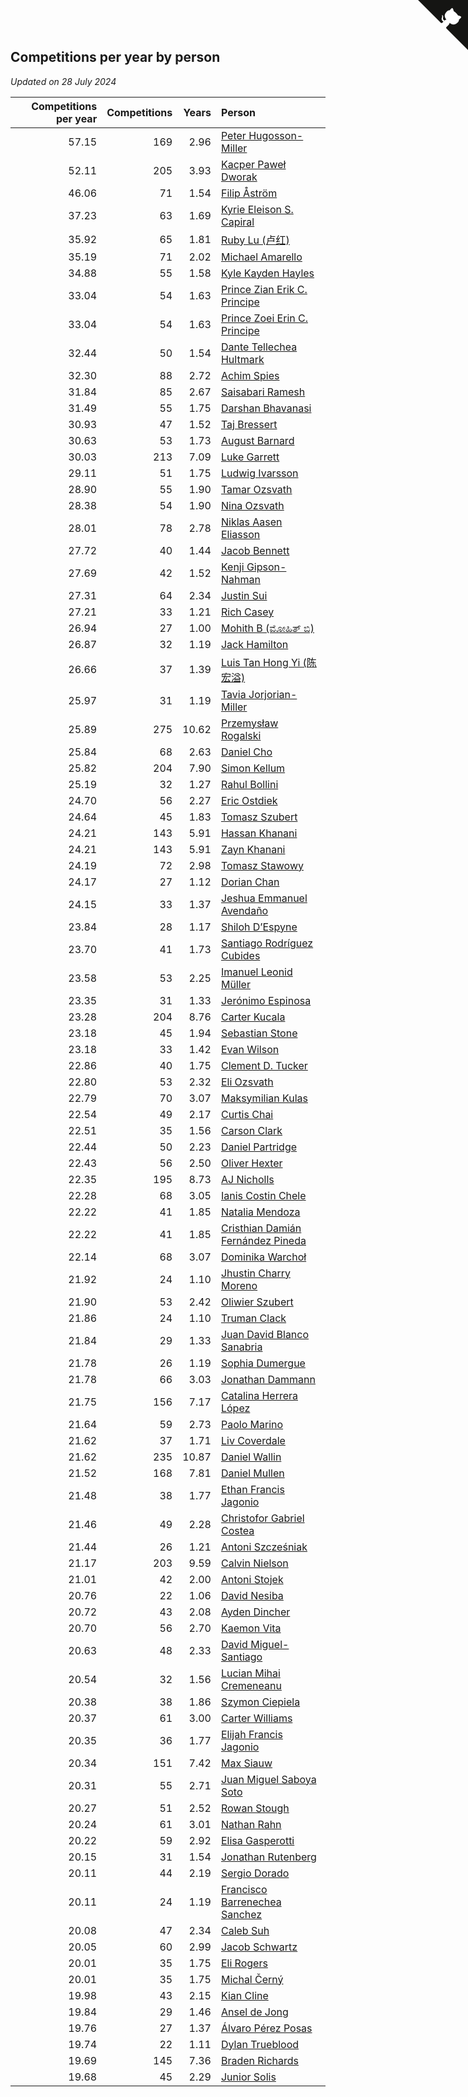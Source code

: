 ## Competitions per year by person

*Updated on 28 July 2024*

| Competitions per year | Competitions | Years | Person |
| ---: | ---: | ---: | :--- |
| 57.15 | 169 | 2.96 | [Peter Hugosson-Miller](https://www.worldcubeassociation.org/persons/2021HUGO01) |
| 52.11 | 205 | 3.93 | [Kacper Paweł Dworak](https://www.worldcubeassociation.org/persons/2020DWOR01) |
| 46.06 | 71 | 1.54 | [Filip Åström](https://www.worldcubeassociation.org/persons/2023ASTR01) |
| 37.23 | 63 | 1.69 | [Kyrie Eleison S. Capiral](https://www.worldcubeassociation.org/persons/2022CAPI02) |
| 35.92 | 65 | 1.81 | [Ruby Lu (卢红)](https://www.worldcubeassociation.org/persons/2022LURU01) |
| 35.19 | 71 | 2.02 | [Michael Amarello](https://www.worldcubeassociation.org/persons/2022AMAR09) |
| 34.88 | 55 | 1.58 | [Kyle Kayden Hayles](https://www.worldcubeassociation.org/persons/2022HAYL02) |
| 33.04 | 54 | 1.63 | [Prince Zian Erik C. Principe](https://www.worldcubeassociation.org/persons/2022PRIN08) |
| 33.04 | 54 | 1.63 | [Prince Zoei Erin C. Principe](https://www.worldcubeassociation.org/persons/2022PRIN09) |
| 32.44 | 50 | 1.54 | [Dante Tellechea Hultmark](https://www.worldcubeassociation.org/persons/2023HULT01) |
| 32.30 | 88 | 2.72 | [Achim Spies](https://www.worldcubeassociation.org/persons/2021SPIE01) |
| 31.84 | 85 | 2.67 | [Saisabari Ramesh](https://www.worldcubeassociation.org/persons/2021RAME01) |
| 31.49 | 55 | 1.75 | [Darshan Bhavanasi](https://www.worldcubeassociation.org/persons/2022BHAV01) |
| 30.93 | 47 | 1.52 | [Taj Bressert](https://www.worldcubeassociation.org/persons/2023BRES01) |
| 30.63 | 53 | 1.73 | [August Barnard](https://www.worldcubeassociation.org/persons/2022BARN21) |
| 30.03 | 213 | 7.09 | [Luke Garrett](https://www.worldcubeassociation.org/persons/2017GARR05) |
| 29.11 | 51 | 1.75 | [Ludwig Ivarsson](https://www.worldcubeassociation.org/persons/2022IVAR01) |
| 28.90 | 55 | 1.90 | [Tamar Ozsvath](https://www.worldcubeassociation.org/persons/2022OZSV04) |
| 28.38 | 54 | 1.90 | [Nina Ozsvath](https://www.worldcubeassociation.org/persons/2022OZSV03) |
| 28.01 | 78 | 2.78 | [Niklas Aasen Eliasson](https://www.worldcubeassociation.org/persons/2021ELIA01) |
| 27.72 | 40 | 1.44 | [Jacob Bennett](https://www.worldcubeassociation.org/persons/2023BENN04) |
| 27.69 | 42 | 1.52 | [Kenji Gipson-Nahman](https://www.worldcubeassociation.org/persons/2023GIPS01) |
| 27.31 | 64 | 2.34 | [Justin Sui](https://www.worldcubeassociation.org/persons/2022SUIJ01) |
| 27.21 | 33 | 1.21 | [Rich Casey](https://www.worldcubeassociation.org/persons/2023CASE06) |
| 26.94 | 27 | 1.00 | [Mohith B (ಮೋಹಿತ್ ಬಿ)](https://www.worldcubeassociation.org/persons/2023BMOH01) |
| 26.87 | 32 | 1.19 | [Jack Hamilton](https://www.worldcubeassociation.org/persons/2023HAMI08) |
| 26.66 | 37 | 1.39 | [Luis Tan Hong Yi (陈宏溢)](https://www.worldcubeassociation.org/persons/2023YILU01) |
| 25.97 | 31 | 1.19 | [Tavia Jorjorian-Miller](https://www.worldcubeassociation.org/persons/2023JORJ01) |
| 25.89 | 275 | 10.62 | [Przemysław Rogalski](https://www.worldcubeassociation.org/persons/2013ROGA02) |
| 25.84 | 68 | 2.63 | [Daniel Cho](https://www.worldcubeassociation.org/persons/2021CHOD01) |
| 25.82 | 204 | 7.90 | [Simon Kellum](https://www.worldcubeassociation.org/persons/2016KELL12) |
| 25.19 | 32 | 1.27 | [Rahul Bollini](https://www.worldcubeassociation.org/persons/2023BOLL01) |
| 24.70 | 56 | 2.27 | [Eric Ostdiek](https://www.worldcubeassociation.org/persons/2022OSTD01) |
| 24.64 | 45 | 1.83 | [Tomasz Szubert](https://www.worldcubeassociation.org/persons/2022SZUB02) |
| 24.21 | 143 | 5.91 | [Hassan Khanani](https://www.worldcubeassociation.org/persons/2018KHAN26) |
| 24.21 | 143 | 5.91 | [Zayn Khanani](https://www.worldcubeassociation.org/persons/2018KHAN28) |
| 24.19 | 72 | 2.98 | [Tomasz Stawowy](https://www.worldcubeassociation.org/persons/2021STAW01) |
| 24.17 | 27 | 1.12 | [Dorian Chan](https://www.worldcubeassociation.org/persons/2023DORI01) |
| 24.15 | 33 | 1.37 | [Jeshua Emmanuel Avendaño](https://www.worldcubeassociation.org/persons/2023AVEN01) |
| 23.84 | 28 | 1.17 | [Shiloh D’Espyne](https://www.worldcubeassociation.org/persons/2023DESP01) |
| 23.70 | 41 | 1.73 | [Santiago Rodríguez Cubides](https://www.worldcubeassociation.org/persons/2022CUBI01) |
| 23.58 | 53 | 2.25 | [Imanuel Leonid Müller](https://www.worldcubeassociation.org/persons/2022MULL02) |
| 23.35 | 31 | 1.33 | [Jerónimo Espinosa](https://www.worldcubeassociation.org/persons/2023ESPI07) |
| 23.28 | 204 | 8.76 | [Carter Kucala](https://www.worldcubeassociation.org/persons/2015KUCA01) |
| 23.18 | 45 | 1.94 | [Sebastian Stone](https://www.worldcubeassociation.org/persons/2022STON09) |
| 23.18 | 33 | 1.42 | [Evan Wilson](https://www.worldcubeassociation.org/persons/2023WILS11) |
| 22.86 | 40 | 1.75 | [Clement D. Tucker](https://www.worldcubeassociation.org/persons/2022TUCK09) |
| 22.80 | 53 | 2.32 | [Eli Ozsvath](https://www.worldcubeassociation.org/persons/2022OZSV01) |
| 22.79 | 70 | 3.07 | [Maksymilian Kulas](https://www.worldcubeassociation.org/persons/2021KULA02) |
| 22.54 | 49 | 2.17 | [Curtis Chai](https://www.worldcubeassociation.org/persons/2022CHAI02) |
| 22.51 | 35 | 1.56 | [Carson Clark](https://www.worldcubeassociation.org/persons/2023CLAR02) |
| 22.44 | 50 | 2.23 | [Daniel Partridge](https://www.worldcubeassociation.org/persons/2022PART02) |
| 22.43 | 56 | 2.50 | [Oliver Hexter](https://www.worldcubeassociation.org/persons/2022HEXT01) |
| 22.35 | 195 | 8.73 | [AJ Nicholls](https://www.worldcubeassociation.org/persons/2015NICH04) |
| 22.28 | 68 | 3.05 | [Ianis Costin Chele](https://www.worldcubeassociation.org/persons/2021CHEL01) |
| 22.22 | 41 | 1.85 | [Natalia Mendoza](https://www.worldcubeassociation.org/persons/2022MEND24) |
| 22.22 | 41 | 1.85 | [Cristhian Damián Fernández Pineda](https://www.worldcubeassociation.org/persons/2022PINE05) |
| 22.14 | 68 | 3.07 | [Dominika Warchoł](https://www.worldcubeassociation.org/persons/2021WARC01) |
| 21.92 | 24 | 1.10 | [Jhustin Charry Moreno](https://www.worldcubeassociation.org/persons/2023MORE20) |
| 21.90 | 53 | 2.42 | [Oliwier Szubert](https://www.worldcubeassociation.org/persons/2022SZUB01) |
| 21.86 | 24 | 1.10 | [Truman Clack](https://www.worldcubeassociation.org/persons/2023CLAC02) |
| 21.84 | 29 | 1.33 | [Juan David Blanco Sanabria](https://www.worldcubeassociation.org/persons/2023SANA04) |
| 21.78 | 26 | 1.19 | [Sophia Dumergue](https://www.worldcubeassociation.org/persons/2023DUME02) |
| 21.78 | 66 | 3.03 | [Jonathan Dammann](https://www.worldcubeassociation.org/persons/2021DAMM01) |
| 21.75 | 156 | 7.17 | [Catalina Herrera López](https://www.worldcubeassociation.org/persons/2017LOPE31) |
| 21.64 | 59 | 2.73 | [Paolo Marino](https://www.worldcubeassociation.org/persons/2021MARI04) |
| 21.62 | 37 | 1.71 | [Liv Coverdale](https://www.worldcubeassociation.org/persons/2022COVE02) |
| 21.62 | 235 | 10.87 | [Daniel Wallin](https://www.worldcubeassociation.org/persons/2013WALL03) |
| 21.52 | 168 | 7.81 | [Daniel Mullen](https://www.worldcubeassociation.org/persons/2016MULL04) |
| 21.48 | 38 | 1.77 | [Ethan Francis Jagonio](https://www.worldcubeassociation.org/persons/2022JAGO03) |
| 21.46 | 49 | 2.28 | [Christofor Gabriel Costea](https://www.worldcubeassociation.org/persons/2022COST03) |
| 21.44 | 26 | 1.21 | [Antoni Szcześniak](https://www.worldcubeassociation.org/persons/2023SZCZ04) |
| 21.17 | 203 | 9.59 | [Calvin Nielson](https://www.worldcubeassociation.org/persons/2014NIEL03) |
| 21.01 | 42 | 2.00 | [Antoni Stojek](https://www.worldcubeassociation.org/persons/2022STOJ03) |
| 20.76 | 22 | 1.06 | [David Nesiba](https://www.worldcubeassociation.org/persons/2023NESI01) |
| 20.72 | 43 | 2.08 | [Ayden Dincher](https://www.worldcubeassociation.org/persons/2022DINC01) |
| 20.70 | 56 | 2.70 | [Kaemon Vita](https://www.worldcubeassociation.org/persons/2021VITA01) |
| 20.63 | 48 | 2.33 | [David Miguel-Santiago](https://www.worldcubeassociation.org/persons/2022MIGU02) |
| 20.54 | 32 | 1.56 | [Lucian Mihai Cremeneanu](https://www.worldcubeassociation.org/persons/2023CREM01) |
| 20.38 | 38 | 1.86 | [Szymon Ciepiela](https://www.worldcubeassociation.org/persons/2022CIEP01) |
| 20.37 | 61 | 3.00 | [Carter Williams](https://www.worldcubeassociation.org/persons/2021WILL06) |
| 20.35 | 36 | 1.77 | [Elijah Francis Jagonio](https://www.worldcubeassociation.org/persons/2022JAGO02) |
| 20.34 | 151 | 7.42 | [Max Siauw](https://www.worldcubeassociation.org/persons/2017SIAU02) |
| 20.31 | 55 | 2.71 | [Juan Miguel Saboya Soto](https://www.worldcubeassociation.org/persons/2021SOTO01) |
| 20.27 | 51 | 2.52 | [Rowan Stough](https://www.worldcubeassociation.org/persons/2022STOU01) |
| 20.24 | 61 | 3.01 | [Nathan Rahn](https://www.worldcubeassociation.org/persons/2021RAHN01) |
| 20.22 | 59 | 2.92 | [Elisa Gasperotti](https://www.worldcubeassociation.org/persons/2021GASP01) |
| 20.15 | 31 | 1.54 | [Jonathan Rutenberg](https://www.worldcubeassociation.org/persons/2023RUTE01) |
| 20.11 | 44 | 2.19 | [Sergio Dorado](https://www.worldcubeassociation.org/persons/2022CORR05) |
| 20.11 | 24 | 1.19 | [Francisco Barrenechea Sanchez](https://www.worldcubeassociation.org/persons/2023SANC31) |
| 20.08 | 47 | 2.34 | [Caleb Suh](https://www.worldcubeassociation.org/persons/2022SUHC01) |
| 20.05 | 60 | 2.99 | [Jacob Schwartz](https://www.worldcubeassociation.org/persons/2021SCHW01) |
| 20.01 | 35 | 1.75 | [Eli Rogers](https://www.worldcubeassociation.org/persons/2022ROGE05) |
| 20.01 | 35 | 1.75 | [Michal Černý](https://www.worldcubeassociation.org/persons/2022CERN03) |
| 19.98 | 43 | 2.15 | [Kian Cline](https://www.worldcubeassociation.org/persons/2022CLIN01) |
| 19.84 | 29 | 1.46 | [Ansel de Jong](https://www.worldcubeassociation.org/persons/2023JONG01) |
| 19.76 | 27 | 1.37 | [Álvaro Pérez Posas](https://www.worldcubeassociation.org/persons/2023POSA01) |
| 19.74 | 22 | 1.11 | [Dylan Trueblood](https://www.worldcubeassociation.org/persons/2023TRUE02) |
| 19.69 | 145 | 7.36 | [Braden Richards](https://www.worldcubeassociation.org/persons/2017RICH02) |
| 19.68 | 45 | 2.29 | [Junior Solis](https://www.worldcubeassociation.org/persons/2022SOLI03) |


<a href="https://github.com/jonatanklosko/wca_statistics" class="github-corner" aria-label="View source on Github"><svg width="80" height="80" viewBox="0 0 250 250" style="fill:#151513; color:#fff; position: absolute; top: 0; border: 0; right: 0;" aria-hidden="true"><path d="M0,0 L115,115 L130,115 L142,142 L250,250 L250,0 Z"></path><path d="M128.3,109.0 C113.8,99.7 119.0,89.6 119.0,89.6 C122.0,82.7 120.5,78.6 120.5,78.6 C119.2,72.0 123.4,76.3 123.4,76.3 C127.3,80.9 125.5,87.3 125.5,87.3 C122.9,97.6 130.6,101.9 134.4,103.2" fill="currentColor" style="transform-origin: 130px 106px;" class="octo-arm"></path><path d="M115.0,115.0 C114.9,115.1 118.7,116.5 119.8,115.4 L133.7,101.6 C136.9,99.2 139.9,98.4 142.2,98.6 C133.8,88.0 127.5,74.4 143.8,58.0 C148.5,53.4 154.0,51.2 159.7,51.0 C160.3,49.4 163.2,43.6 171.4,40.1 C171.4,40.1 176.1,42.5 178.8,56.2 C183.1,58.6 187.2,61.8 190.9,65.4 C194.5,69.0 197.7,73.2 200.1,77.6 C213.8,80.2 216.3,84.9 216.3,84.9 C212.7,93.1 206.9,96.0 205.4,96.6 C205.1,102.4 203.0,107.8 198.3,112.5 C181.9,128.9 168.3,122.5 157.7,114.1 C157.9,116.9 156.7,120.9 152.7,124.9 L141.0,136.5 C139.8,137.7 141.6,141.9 141.8,141.8 Z" fill="currentColor" class="octo-body"></path></svg></a><style>.github-corner:hover .octo-arm{animation:octocat-wave 560ms ease-in-out}@keyframes octocat-wave{0%,100%{transform:rotate(0)}20%,60%{transform:rotate(-25deg)}40%,80%{transform:rotate(10deg)}}@media (max-width:500px){.github-corner:hover .octo-arm{animation:none}.github-corner .octo-arm{animation:octocat-wave 560ms ease-in-out}}</style>
